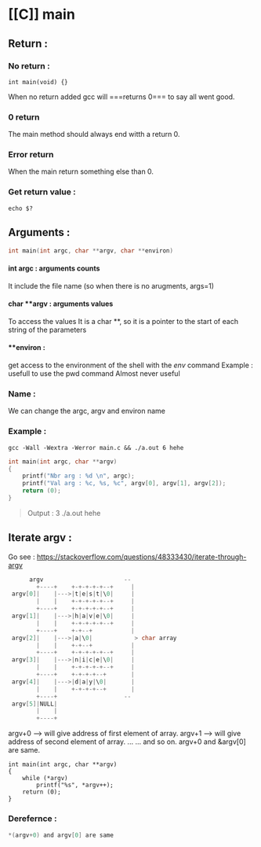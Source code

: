 # [[C]] main

## Return : 
### No return :
```C:main
int main(void) {} 

```
When no return added gcc will ===returns 0=== to say all went good.
### 0 return
The main method should always end witth a return 0.
### Error return
When the main return something else than 0.

### Get return value :
```Shell
echo $?
```


## Arguments :
```C
int main(int argc, char **argv, char **environ)
```
#### int argc : arguments counts
It include the file name (so when there is no arugments, args=1)
#### char **argv : arguments values
To access the values
It is a char \*\*, so it is a pointer to the start of each string of the parameters
#### **environ : 
get access to the environment of the shell with the *env* command 
Example : usefull to use the pwd command 
Almost never useful 

### Name :
We can change the argc, argv and environ name

### Example :
```Shell
gcc -Wall -Wextra -Werror main.c && ./a.out 6 hehe
```
```C
int main(int argc, char **argv) 
{
	printf("Nbr arg : %d \n", argc);
	printf("Val arg : %c, %s, %c", argv[0], argv[1], argv[2]);  
	return (0);
}
```
>Output :   3 
>				./a.out   hehe   

## Iterate argv :
Go see : https://stackoverflow.com/questions/48333430/iterate-through-argv
```c shema
      argv                       --
        +----+    +-+-+-+-+--+     |
 argv[0]|    |--->|t|e|s|t|\0|     |
        |    |    +-+-+-+-+--+     |
        +----+    +-+-+-+-+--+     |
 argv[1]|    |--->|h|a|v|e|\0|     |
        |    |    +-+-+-+-+--+     |
        +----+    +-+--+           |
 argv[2]|    |--->|a|\0|            > char array
        |    |    +-+--+           |
        +----+    +-+-+-+-+--+     |
 argv[3]|    |--->|n|i|c|e|\0|     |
        |    |    +-+-+-+-+--+     |
        +----+    +-+-+-+--+       |
 argv[4]|    |--->|d|a|y|\0|       |
        |    |    +-+-+-+--+       |
        +----+                   --
 argv[5]|NULL|
        |    |
        +----+
```

argv+0 --> will give address of first element of array.
argv+1 --> will give address of second element of array.
...
...
and so on.
argv+0 and &argv[0] are same.

```C:ex
int	main(int argc, char **argv)
{
	while (*argv)
		printf("%s", *argv++);
	return (0);
}
```

### Derefernce :
```c
*(argv+0) and argv[0] are same
```


